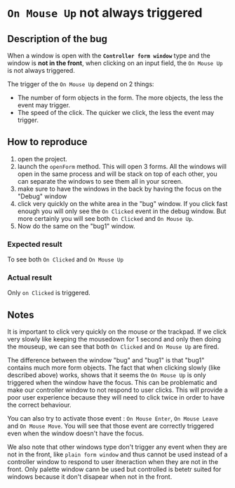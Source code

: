 # `On Mouse Up` not always triggered
## Description of the bug
When a window is open with the **`Controller form window`** type and the window is **not in the front**, when clicking on an input field, the `On Mouse Up` is not always triggered.

The trigger of the `On Mouse Up` depend on 2 things:
- The number of form objects in the form. The more objects, the less the event may trigger.
- The speed of the click. The quicker we click, the less the event may trigger.


## How to reproduce
1. open the project.
2. launch the `openForm` method. This will open 3 forms. All the windows will open in the same process and will be stack on top of each other, you can separate the windows to see them all in your screen.
3. make sure to have the windows in the back by having the focus on the "Debug" window
4. click very quickly on the white area in the "bug" window. If you click fast enough you will only see the `On Clicked` event in the debug window. But more certainly you will see both `On Clicked` and `On Mouse Up`.
5. Now do the same on the "bug1" window.

### Expected result
To see both `On Clicked` and `On Mouse Up`

### Actual result
Only `on Clicked` is triggered.

## Notes
It is important to click very quickly on the mouse or the trackpad. If we click very slowly like keeping the mousedown for 1 second and only then doing the mouseup, we can see that both `On Clicked` and `On Mouse Up` are fired.

The difference between the window "bug" and "bug1" is that "bug1" contains much more form objects.
The fact that when clicking slowly (like described above) works, shows that it seems the `On Mouse Up` is only triggered when the window have the focus. This can be problematic and make our controller window to not respond to user clicks. This will provide a poor user experience because they will need to click twice in order to have the correct behaviour.

You can also try to activate those event : `On Mouse Enter`, `On Mouse Leave` and `On Mouse Move`. You will see that those event are correctly triggered even when the window doesn't have the focus.

We also note that other windows type don't trigger any event when they are not in the front, like `plain form window` and thus cannot be used instead of a controller window to respond to user itneraction when they are not in the front. Only palette window cann be used but controlled is betetr suited for windows because it don't disapear when not in the front.
